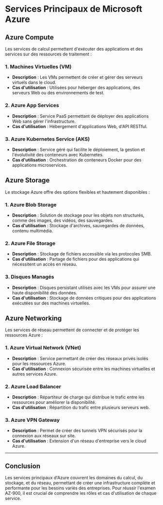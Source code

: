 # Services Principaux de Microsoft Azure

## Azure Compute
Les services de calcul permettent d'exécuter des applications et des services sur des ressources de traitement :

### 1. **Machines Virtuelles (VM)**
- **Description** : Les VMs permettent de créer et gérer des serveurs virtuels dans le cloud.
- **Cas d'utilisation** : Utilisées pour héberger des applications, des serveurs Web ou des environnements de test.

### 2. **Azure App Services**
- **Description** : Service PaaS permettant de déployer des applications Web sans gérer l'infrastructure.
- **Cas d'utilisation** : Hébergement d'applications Web, d'API RESTful.

### 3. **Azure Kubernetes Service (AKS)**
- **Description** : Service géré qui facilite le déploiement, la gestion et l'évolutivité des conteneurs avec Kubernetes.
- **Cas d'utilisation** : Orchestration de conteneurs Docker pour des applications microservices.

## Azure Storage
Le stockage Azure offre des options flexibles et hautement disponibles :

### 1. **Azure Blob Storage**
- **Description** : Solution de stockage pour les objets non structurés, comme des images, des vidéos, des sauvegardes.
- **Cas d'utilisation** : Stockage d'archives, sauvegardes de données, contenu multimédia.

### 2. **Azure File Storage**
- **Description** : Stockage de fichiers accessible via les protocoles SMB.
- **Cas d'utilisation** : Partage de fichiers pour des applications qui nécessitent un accès en réseau.

### 3. **Disques Managés**
- **Description** : Disques persistant utilisés avec les VMs pour assurer une haute disponibilité des données.
- **Cas d'utilisation** : Stockage de données critiques pour des applications exécutées sur des machines virtuelles.

## Azure Networking
Les services de réseau permettent de connecter et de protéger les ressources Azure :

### 1. **Azure Virtual Network (VNet)**
- **Description** : Service permettant de créer des réseaux privés isolés pour les ressources Azure.
- **Cas d'utilisation** : Connexion sécurisée entre les machines virtuelles et autres services Azure.

### 2. **Azure Load Balancer**
- **Description** : Répartiteur de charge qui distribue le trafic entre les ressources pour améliorer la disponibilité.
- **Cas d'utilisation** : Répartition du trafic entre plusieurs serveurs web.

### 3. **Azure VPN Gateway**
- **Description** : Permet de créer des tunnels VPN sécurisés pour la connexion aux réseaux sur site.
- **Cas d'utilisation** : Extension d'un réseau d'entreprise vers le cloud Azure.

---

## Conclusion
Les services principaux d'Azure couvrent les domaines du calcul, du stockage, et du réseau, permettant de créer une infrastructure complète et performante pour les besoins variés des entreprises. Pour réussir l'examen AZ-900, il est crucial de comprendre les rôles et cas d'utilisation de chaque service.
